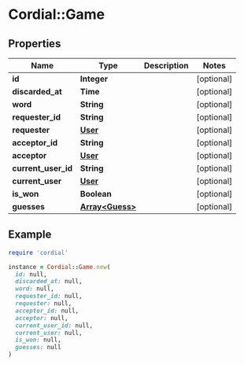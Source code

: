 # Cordial::Game

## Properties

| Name | Type | Description | Notes |
| ---- | ---- | ----------- | ----- |
| **id** | **Integer** |  | [optional] |
| **discarded_at** | **Time** |  | [optional] |
| **word** | **String** |  | [optional] |
| **requester_id** | **String** |  | [optional] |
| **requester** | [**User**](User.md) |  | [optional] |
| **acceptor_id** | **String** |  | [optional] |
| **acceptor** | [**User**](User.md) |  | [optional] |
| **current_user_id** | **String** |  | [optional] |
| **current_user** | [**User**](User.md) |  | [optional] |
| **is_won** | **Boolean** |  | [optional] |
| **guesses** | [**Array&lt;Guess&gt;**](Guess.md) |  | [optional] |

## Example

```ruby
require 'cordial'

instance = Cordial::Game.new(
  id: null,
  discarded_at: null,
  word: null,
  requester_id: null,
  requester: null,
  acceptor_id: null,
  acceptor: null,
  current_user_id: null,
  current_user: null,
  is_won: null,
  guesses: null
)
```

